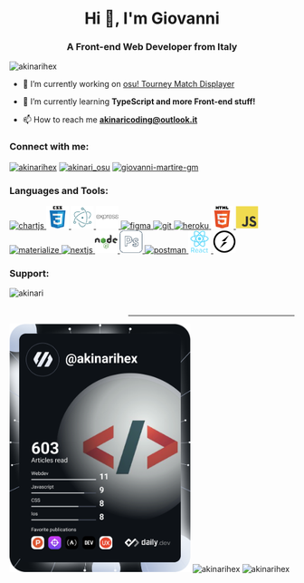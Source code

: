 <h1 align="center">Hi 👋, I'm Giovanni</h1>
<h3 align="center">A Front-end Web Developer from Italy</h3>

<p align="left"> <img src="https://komarev.com/ghpvc/?username=akinarihex&label=Profile%20views&color=0e75b6&style=flat" alt="akinarihex" /> </p>

- 🔭 I’m currently working on [osu! Tourney Match Displayer](https://otmd.app)

- 🌱 I’m currently learning **TypeScript and more Front-end stuff!**

- 📫 How to reach me **akinaricoding@outlook.it**

<h3 align="left">Connect with me:</h3>
<p align="left">
<a href="https://dev.to/akinarihex" target="blank"><img align="center" src="https://raw.githubusercontent.com/rahuldkjain/github-profile-readme-generator/master/src/images/icons/Social/devto.svg" alt="akinarihex" height="30" width="40" /></a>
<a href="https://twitter.com/akinari_osu" target="blank"><img align="center" src="https://raw.githubusercontent.com/rahuldkjain/github-profile-readme-generator/master/src/images/icons/Social/twitter.svg" alt="akinari_osu" height="30" width="40" /></a>
<a href="https://linkedin.com/in/giovanni-martire-gm" target="blank"><img align="center" src="https://raw.githubusercontent.com/rahuldkjain/github-profile-readme-generator/master/src/images/icons/Social/linked-in-alt.svg" alt="giovanni-martire-gm" height="30" width="40" /></a>
</p>

<h3 align="left">Languages and Tools:</h3>
<p align="left"> <a href="https://www.chartjs.org" target="_blank" rel="noreferrer"> <img src="https://www.chartjs.org/media/logo-title.svg" alt="chartjs" width="40" height="40"/> </a> <a href="https://www.w3schools.com/css/" target="_blank" rel="noreferrer"> <img src="https://raw.githubusercontent.com/devicons/devicon/master/icons/css3/css3-original-wordmark.svg" alt="css3" width="40" height="40"/> </a> <a href="https://www.electronjs.org" target="_blank" rel="noreferrer"> <img src="https://raw.githubusercontent.com/devicons/devicon/master/icons/electron/electron-original.svg" alt="electron" width="40" height="40"/> </a> <a href="https://expressjs.com" target="_blank" rel="noreferrer"> <img src="https://raw.githubusercontent.com/devicons/devicon/master/icons/express/express-original-wordmark.svg" alt="express" width="40" height="40"/> </a> <a href="https://www.figma.com/" target="_blank" rel="noreferrer"> <img src="https://www.vectorlogo.zone/logos/figma/figma-icon.svg" alt="figma" width="40" height="40"/> </a> <a href="https://git-scm.com/" target="_blank" rel="noreferrer"> <img src="https://www.vectorlogo.zone/logos/git-scm/git-scm-icon.svg" alt="git" width="40" height="40"/> </a> <a href="https://heroku.com" target="_blank" rel="noreferrer"> <img src="https://www.vectorlogo.zone/logos/heroku/heroku-icon.svg" alt="heroku" width="40" height="40"/> </a> <a href="https://www.w3.org/html/" target="_blank" rel="noreferrer"> <img src="https://raw.githubusercontent.com/devicons/devicon/master/icons/html5/html5-original-wordmark.svg" alt="html5" width="40" height="40"/> </a> <a href="https://developer.mozilla.org/en-US/docs/Web/JavaScript" target="_blank" rel="noreferrer"> <img src="https://raw.githubusercontent.com/devicons/devicon/master/icons/javascript/javascript-original.svg" alt="javascript" width="40" height="40"/> </a> <a href="https://materializecss.com/" target="_blank" rel="noreferrer"> <img src="https://raw.githubusercontent.com/prplx/svg-logos/5585531d45d294869c4eaab4d7cf2e9c167710a9/svg/materialize.svg" alt="materialize" width="40" height="40"/> </a> <a href="https://nextjs.org/" target="_blank" rel="noreferrer"> <img src="https://cdn.worldvectorlogo.com/logos/nextjs-2.svg" alt="nextjs" width="40" height="40"/> </a> <a href="https://nodejs.org" target="_blank" rel="noreferrer"> <img src="https://raw.githubusercontent.com/devicons/devicon/master/icons/nodejs/nodejs-original-wordmark.svg" alt="nodejs" width="40" height="40"/> </a> <a href="https://www.photoshop.com/en" target="_blank" rel="noreferrer"> <img src="https://raw.githubusercontent.com/devicons/devicon/master/icons/photoshop/photoshop-line.svg" alt="photoshop" width="40" height="40"/> </a> <a href="https://postman.com" target="_blank" rel="noreferrer"> <img src="https://www.vectorlogo.zone/logos/getpostman/getpostman-icon.svg" alt="postman" width="40" height="40"/> </a> <a href="https://reactjs.org/" target="_blank" rel="noreferrer"> <img src="https://raw.githubusercontent.com/devicons/devicon/master/icons/react/react-original-wordmark.svg" alt="react" width="40" height="40"/> </a> <a href="https://socket.io/" target="_blank" rel="noreferrer"> <img src="https://raw.githubusercontent.com/github/explore/main/topics/socket-io/socket-io.png" alt="react" width="40" height="40"/> </a> </p>

<h3 align="left">Support:</h3>
<p><a href="https://ko-fi.com/akinari"> <img align="left" src="https://cdn.ko-fi.com/cdn/kofi3.png?v=3" height="50" width="210" alt="akinari" /></a></p><br><br>

---

<a href="https://app.daily.dev/AkinariHex"><img src="https://github.com/AkinariHex/AkinariHex/blob/master/devcard.svg" width="320" alt="Akinari's Dev Card"/></a>
<img src="https://github-readme-stats.vercel.app/api?username=akinarihex&show_icons=true&locale=en" alt="akinarihex" />
<img src="https://github-readme-stats.vercel.app/api/top-langs?username=akinarihex&show_icons=true&locale=en&layout=compact" alt="akinarihex" />
